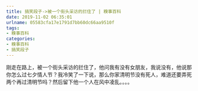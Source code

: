 ```yaml
---
title: 搞笑段子->被一个街头采访的拦住了 | 糗事百科
date: 2019-11-02 06:35:01
urlname: 05583cfa17e1791d7bb60dc66aa9510f
tags: 
- 糗事百科
categories:
- 糗事百科
- 搞笑段子
---
```

刚走在路上，被一个街头采访的拦住了，他问我有没有女朋友，我说没有，他说那你怎么过七夕情人节？我冷笑了一下说，那么你家清明节没有死人，难道还要弄死两个再过清明节吗？然后留下他一个人在风中凌乱。。。。


